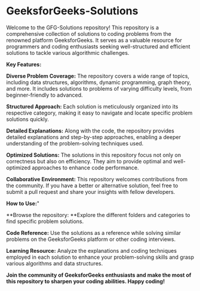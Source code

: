 # GeeksforGeeks-Solutions
Welcome to the GFG-Solutions repository! This repository is a comprehensive collection of solutions to coding problems from the renowned platform GeeksforGeeks. It serves as a valuable resource for programmers and coding enthusiasts seeking well-structured and efficient solutions to tackle various algorithmic challenges.

**Key Features:**

**Diverse Problem Coverage:** The repository covers a wide range of topics, including data structures, algorithms, dynamic programming, graph theory, and more. It includes solutions to problems of varying difficulty levels, from beginner-friendly to advanced.

**Structured Approach:** Each solution is meticulously organized into its respective category, making it easy to navigate and locate specific problem solutions quickly.

**Detailed Explanations:** Along with the code, the repository provides detailed explanations and step-by-step approaches, enabling a deeper understanding of the problem-solving techniques used.

**Optimized Solutions:** The solutions in this repository focus not only on correctness but also on efficiency. They aim to provide optimal and well-optimized approaches to enhance code performance.

**Collaborative Environment:** This repository welcomes contributions from the community. If you have a better or alternative solution, feel free to submit a pull request and share your insights with fellow developers.

**How to Use:**"

**Browse the repository: **Explore the different folders and categories to find specific problem solutions.

**Code Reference:** Use the solutions as a reference while solving similar problems on the GeeksforGeeks platform or other coding interviews.

**Learning Resource:** Analyze the explanations and coding techniques employed in each solution to enhance your problem-solving skills and grasp various algorithms and data structures.

**Join the community of GeeksforGeeks enthusiasts and make the most of this repository to sharpen your coding abilities. Happy coding!**
